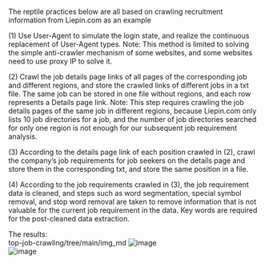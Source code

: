 The reptile practices below are all based on crawling recruitment information from Liepin.com as an example    
      
(1) Use User-Agent to simulate the login state, and realize the continuous replacement of User-Agent types. Note: This method is limited to solving the simple anti-crawler mechanism of some websites, and some websites need to use proxy IP to solve it.  

(2) Crawl the job details page links of all pages of the corresponding job and different regions, and store the crawled links of different jobs in a txt file. The same job can be stored in one file without regions, and each row represents a Details page link. Note: This step requires crawling the job details pages of the same job in different regions, because Liepin.com only lists 10 job directories for a job, and the number of job directories searched for only one region is not enough for our subsequent job requirement analysis.  

(3) According to the details page link of each position crawled in (2), crawl the company’s job requirements for job seekers on the details page and store them in the corresponding txt, and store the same position in a file.    
    
(4) According to the job requirements crawled in (3), the job requirement data is cleaned, and steps such as word segmentation, special symbol removal, and stop word removal are taken to remove information that is not valuable for the current job requirement in the data. Key words are required for the post-cleaned data extraction.    

The results:    
top-job-crawling/tree/main/img_md
![image](https://github.com/Dylan-CS/top-job-crawling/tree/main/img_md/1.png)    
![image](https://github.com/Dylan-CS/top-job-crawling/tree/main/img_md/2.png)

